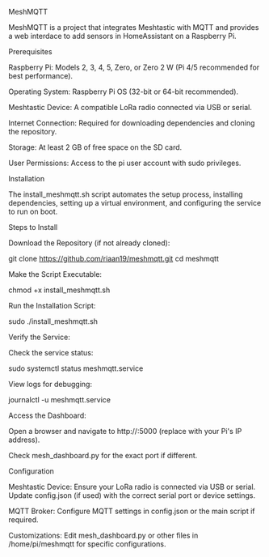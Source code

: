 MeshMQTT

MeshMQTT is a project that integrates Meshtastic with MQTT and provides a web interdace to add sensors in HomeAssistant on a Raspberry Pi.

Prerequisites





Raspberry Pi: Models 2, 3, 4, 5, Zero, or Zero 2 W (Pi 4/5 recommended for best performance).



Operating System: Raspberry Pi OS (32-bit or 64-bit recommended).



Meshtastic Device: A compatible LoRa radio connected via USB or serial.



Internet Connection: Required for downloading dependencies and cloning the repository.



Storage: At least 2 GB of free space on the SD card.



User Permissions: Access to the pi user account with sudo privileges.

Installation

The install_meshmqtt.sh script automates the setup process, installing dependencies, setting up a virtual environment, and configuring the service to run on boot.

Steps to Install





Download the Repository (if not already cloned):

git clone https://github.com/riaan19/meshmqtt.git
cd meshmqtt



Make the Script Executable:

chmod +x install_meshmqtt.sh



Run the Installation Script:

sudo ./install_meshmqtt.sh



Verify the Service:





Check the service status:

sudo systemctl status meshmqtt.service



View logs for debugging:

journalctl -u meshmqtt.service



Access the Dashboard:





Open a browser and navigate to http://<raspberry-pi-ip>:5000 (replace <raspberry-pi-ip> with your Pi's IP address).



Check mesh_dashboard.py for the exact port if different.

Configuration





Meshtastic Device: Ensure your LoRa radio is connected via USB or serial. Update config.json (if used) with the correct serial port or device settings.



MQTT Broker: Configure MQTT settings in config.json or the main script if required.



Customizations: Edit mesh_dashboard.py or other files in /home/pi/meshmqtt for specific configurations.
